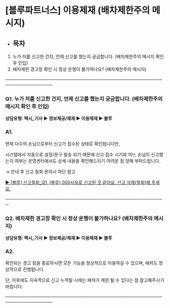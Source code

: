 # [블루파트너스] 이용제재 (배차제한주의 메시지)

* **목차**
  ------

1. 누가 저를 신고한 건지, 언제 신고를 했는지 궁금합니다. (배차제한주의 메시지 확인 후 인입)
2. 배차제한 경고창 확인 시 정상 운행이 불가하나요? (배차제한주의 메시지)

─────────────────────────────────────────────────────────────────

### **Q1. 누가 저를 신고한 건지, 언제 신고를 했는지 궁금합니다. (배차제한주의 메시지 확인 후 인입)**

**상담유형: 택시\_기사 ▶ 정보제공/제재 ▶ 이용제재 ▶ 블루**

### **A1.**

현재 다수의 손님으로부터 신고가 접수된 상태로 확인됩니다만,

시스템에서 자동으로 설정/문구 발송 되기 때문에 신고 접수 시기와 어느 손님이 신고했는지 여부는 운영센터에서도 상세 내용을 확인해드리기 어려운 점 양해 부탁드립니다.

→ 안내 후 신고 철회 문의시 하단 참고

[▶ [블루] 신고철회\_Q1. (블루) 000사유로 신고된 것 같아요. 신고 삭제(철회)해 주세요.](https://kakaomobilitysupport.zendesk.com/hc/ko/articles/29556818790681)

───────────────────────────────────────────────────

### **Q2. 배차제한 경고창 확인 시 정상 운행이 불가하나요? (배차제한주의 메시지)**

**상담유형: 택시\_기사 ▶ 정보제공/제재 ▶ 이용제재 ▶ 블루**

### **A2.**

확인되는 경고 창을 종료하시면 모든 기능을 정상적으로 이용하실 수 있으며, 배차도 정상적으로 진행됩니다.

단, 이후에도 지속적으로 신고 누적될 시에는 배차가 제한 될 수 있다는 점 참고해주시기 바랍니다.

─────────────────────────────────────────────────────────────────